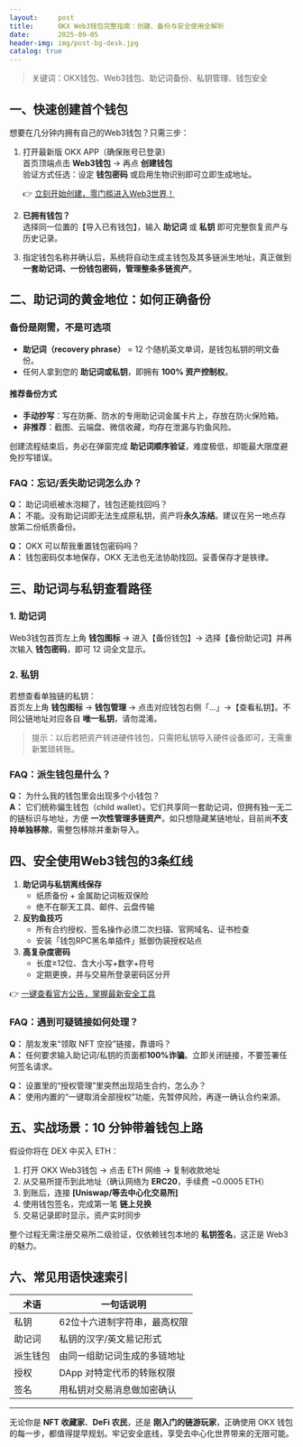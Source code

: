 ```yaml
---
layout:     post
title:      OKX Web3钱包完整指南：创建、备份与安全使用全解析
date:       2025-09-05
header-img: img/post-bg-desk.jpg
catalog: true
---
```


> 关键词：OKX钱包、Web3钱包、助记词备份、私钥管理、钱包安全

## 一、快速创建首个钱包

想要在几分钟内拥有自己的Web3钱包？只需三步：

1. 打开最新版 OKX APP（确保账号已登录）  
   首页顶端点击 **Web3钱包** → 再点 **创建钱包**  
   验证方式任选：设定 **钱包密码** 或启用生物识别即可立即生成地址。

   👉 [立刻开始创建，零门槛进入Web3世界！](https://okxdog.com/)

2. **已拥有钱包？**  
   选择同一位置的【导入已有钱包】，输入 **助记词** 或 **私钥** 即可完整恢复资产与历史记录。

3. 指定钱包名称并确认后，系统将自动生成主钱包及其多链派生地址，真正做到 **一套助记词、一份钱包密码，管理整条多链资产**。

## 二、助记词的黄金地位：如何正确备份

### 备份是刚需，不是可选项

* **助记词（recovery phrase）** = 12 个随机英文单词，是钱包私钥的明文备份。  
* 任何人拿到您的 **助记词或私钥**，即拥有 **100% 资产控制权**。

#### 推荐备份方式
- **手动抄写**：写在防撕、防水的专用助记词金属卡片上，存放在防火保险箱。  
- **非推荐**：截图、云端盘、微信收藏，均存在泄漏与钓鱼风险。

创建流程结束后，务必在弹窗完成 **助记词顺序验证**，难度极低，却能最大限度避免抄写错误。

### FAQ：忘记/丢失助记词怎么办？
**Q：** 助记词纸被水泡糊了，钱包还能找回吗？  
**A：** 不能。没有助记词即无法生成原私钥，资产将**永久冻结**。建议在另一地点存放第二份纸质备份。

**Q：** OKX 可以帮我重置钱包密码吗？  
**A：** 钱包密码仅本地保存，OKX 无法也无法协助找回。妥善保存才是铁律。

## 三、助记词与私钥查看路径

### 1. 助记词
Web3钱包首页左上角 **钱包图标** → 进入【备份钱包】→ 选择【备份助记词】并再次输入 **钱包密码**，即可 12 词全文显示。

### 2. 私钥
若想查看单独链的私钥：  
首页左上角 **钱包图标** → **钱包管理** → 点击对应钱包右侧「…」→【查看私钥】。不同公链地址对应各自 **唯一私钥**，请勿混淆。

> 提示：以后若把资产转进硬件钱包，只需把私钥导入硬件设备即可，无需重新繁琐转账。

### FAQ：派生钱包是什么？
**Q：** 为什么我的钱包里会出现多个小钱包？  
**A：** 它们统称偏生钱包（child wallet）。它们共享同一套助记词，但拥有独一无二的链标识与地址，方便 **一次性管理多链资产**。如只想隐藏某链地址，目前尚**不支持单独移除**，需整包移除并重新导入。

## 四、安全使用Web3钱包的3条红线

1. **助记词与私钥离线保存**  
   - 纸质备份 + 金属助记词板双保险  
   - 绝不在聊天工具、邮件、云盘传输  
2. **反钓鱼技巧**  
   - 所有合约授权、签名操作必须二次扫锚、官网域名、证书检查  
   - 安装「钱包RPC黑名单插件」抵御伪装授权站点  
3. **高复杂度密码**  
   - 长度≥12位、含大小写+数字+符号  
   - 定期更换，并与交易所登录密码区分开  

👉 [一键查看官方公告，掌握最新安全工具](https://okxdog.com/)

### FAQ：遇到可疑链接如何处理？
**Q：** 朋友发来“领取 NFT 空投”链接，靠谱吗？  
**A：** 任何要求输入助记词/私钥的页面都**100%诈骗**。立即关闭链接，不要签署任何签名请求。

**Q：** 设置里的“授权管理”里突然出现陌生合约，怎么办？  
**A：** 使用内置的“一键取消全部授权”功能，先暂停风险，再逐一确认合约来源。

## 五、实战场景：10 分钟带着钱包上路

假设你将在 DEX 中买入 ETH：

1. 打开 OKX Web3钱包 → 点击 ETH 网络 → 复制收款地址  
2. 从交易所提币到此地址（确认网络为 **ERC20**，手续费 ~0.0005 ETH）  
3. 到账后，连接 **[Uniswap/等去中心化交易所]**  
4. 使用钱包签名，完成第一笔 **链上兑换**  
5. 交易记录即时显示，资产实时同步

整个过程无需注册交易所二级验证，仅依赖钱包本地的 **私钥签名**，这正是 Web3 的魅力。

## 六、常见用语快速索引

| 术语          | 一句话说明                     |
|---------------|--------------------------------|
| 私钥          | 62位十六进制字符串，最高权限   |
| 助记词        | 私钥的汉字/英文易记形式        |
| 派生钱包      | 由同一组助记词生成的多链地址   |
| 授权          | DApp 对特定代币的转账权限      |
| 签名          | 用私钥对交易消息做加密确认     |

---

无论你是 **NFT 收藏家**、**DeFi 农民**，还是 **刚入门的链游玩家**，正确使用 OKX 钱包的每一步，都值得提早规划。牢记安全底线，享受去中心化世界带来的无限可能。